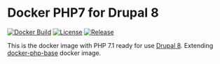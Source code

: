 # Docker PHP7 for Drupal 8


[![Docker Build](https://img.shields.io/docker/build/comicrelief/php-drupal.svg)](https://hub.docker.com/r/comicrelief/php-drupal)
[![License](https://img.shields.io/github/license/comicrelief/docker-php-drupal.svg)](https://hub.docker.com/r/comicrelief/php-drupal)
[![Release](https://img.shields.io/github/release/comicrelief/docker-php-drupal.svg)](https://hub.docker.com/r/comicrelief/php-drupal)

This is the docker image with PHP 7.1 ready for use [Drupal 8](https://www.drupal.org/). Extending [docker-php-base](https://github.com/comicrelief/docker-php-base) docker image.
